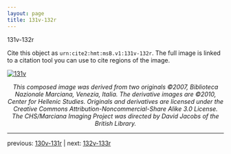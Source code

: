 ```yaml
---
layout: page
title: 131v-132r
---
```


131v-132r

Cite this object as `urn:cite2:hmt:msB.v1:131v-132r`. The full image is linked to a citation tool you can use to cite regions of the image.

[![131v](http://www.homermultitext.org/iipsrv?IIIF=/project/homer/pyramidal/deepzoom/hmt/vbbifolio/v1/vb_131v_132r.tif/full/800,/0/default.jpg)](http://www.homermultitext.org/ict2/?urn=urn:cite2:hmt:vbbifolio.v1:vb_131v_132r) 

<p style="text-align: center; font-style: italic;">This composed image was derived from two originals ©2007, Biblioteca Nazionale Marciana, Venezia, Italia. The derivative images are ©2010, Center for Hellenic Studies. Originals and derivatives are licensed under the Creative Commons Attribution-Noncommercial-Share Alike 3.0 License. The CHS/Marciana Imaging Project was directed by David Jacobs of the British Library.</p>

---

previous: [130v-131r](../130v-131r/) | next: [132v-133r](../132v-133r/)